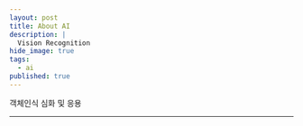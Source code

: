 ```yaml
---
layout: post
title: About AI
description: |
  Vision Recognition
hide_image: true
tags:
  - ai
published: true
---
```


객체인식 심화 및 응용
* * * 

